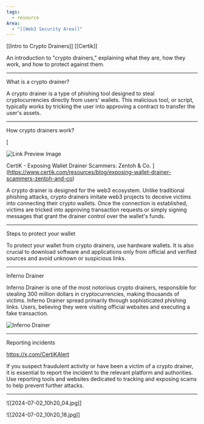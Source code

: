 ```yaml
---
tags:
  - resource
Area:
  - "[[Web3 Security Area]]"
---
```

[[Intro to Crypto Drainers]]
[[Certik]]

An introduction to "crypto drainers," explaining what they are, how they work, and how to protect against them.

---
What is a crypto drainer?

A crypto drainer is a type of phishing tool designed to steal cryptocurrencies directly from users' wallets. This malicious tool, or script, typically works by tricking the user into approving a contract to transfer the user's assets.

---
How crypto drainers work?

[

![Link Preview Image](https://images.ctfassets.net/v0qht4wq59vi/6t5VBpzkrcg5hQaCVegKbG/af33a1b828f8e070f66869cff1e83f20/Exposing_Wallet_Drainer_Scammers_ZentohCo.png)

CertiK - Exposing Wallet Drainer Scammers: Zentoh &amp; Co.
](https://www.certik.com/resources/blog/exposing-wallet-drainer-scammers-zentoh-and-co)

A crypto drainer is designed for the web3 ecosystem. Unlike traditional phishing attacks, crypto drainers imitate web3 projects to deceive victims into connecting their crypto wallets. Once the connection is established, victims are tricked into approving transaction requests or simply signing messages that grant the drainer control over the wallet's funds.

---
Steps to protect your wallet

To protect your wallet from crypto drainers, use hardware wallets. It is also crucial to download software and applications only from official and verified sources and avoid unknown or suspicious links.

---
Inferno Drainer

Inferno Drainer is one of the most notorious crypto drainers, responsible for stealing 300 million dollars in cryptocurrencies, making thousands of victims. Inferno Drainer spread primarily through sophisticated phishing links. Users, believing they were visiting official websites and executing a fake transaction.

![Inferno Drainer](https://skynet.certik.com/_next/image?url=https%3A%2F%2Fimages.ctfassets.net%2Fjqfm0se0f03r%2F2IfCp4bqvGKfyotUGfHTj2%2Ff2f8bd3b2ef45214889e450b08f166fa%2FScreenshot_2024-06-21_at_3.40.25_PM.png&w=3840&q=75)

---
Reporting incidents

https://x.com/CertiKAlert

If you suspect fraudulent activity or have been a victim of a crypto drainer, it is essential to report the incident to the relevant platform and authorities. Use reporting tools and websites dedicated to tracking and exposing scams to help prevent further attacks.

---
![[2024-07-02_10h20_04.jpg]]

![[2024-07-02_10h20_18.jpg]]